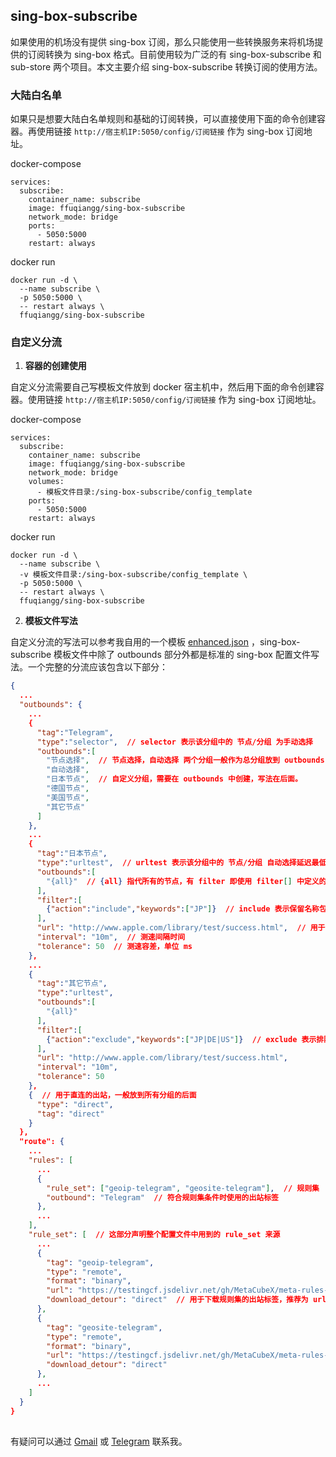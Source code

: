 ## sing-box-subscribe

如果使用的机场没有提供 sing-box 订阅，那么只能使用一些转换服务来将机场提供的订阅转换为 sing-box 格式。目前使用较为广泛的有 sing-box-subscribe 和 sub-store 两个项目。本文主要介绍 sing-box-subscribe 转换订阅的使用方法。

### 大陆白名单

如果只是想要大陆白名单规则和基础的订阅转换，可以直接使用下面的命令创建容器。再使用链接 `http://宿主机IP:5050/config/订阅链接` 作为 sing-box 订阅地址。

docker-compose
```docker-compse
services:
  subscribe:
    container_name: subscribe
    image: ffuqiangg/sing-box-subscribe
    network_mode: bridge
    ports:
      - 5050:5000
    restart: always
```
docker run
```docker
docker run -d \
  --name subscribe \
  -p 5050:5000 \
  -- restart always \
  ffuqiangg/sing-box-subscribe
```

### 自定义分流

1. **容器的创建使用**

自定义分流需要自己写模板文件放到 docker 宿主机中，然后用下面的命令创建容器。使用链接 `http://宿主机IP:5050/config/订阅链接` 作为 sing-box 订阅地址。

docker-compose
```docker-compse
services:
  subscribe:
    container_name: subscribe
    image: ffuqiangg/sing-box-subscribe
    network_mode: bridge
    volumes:
      - 模板文件目录:/sing-box-subscribe/config_template
    ports:
      - 5050:5000
    restart: always
```
docker run
```docker
docker run -d \
  --name subscribe \
  -v 模板文件目录:/sing-box-subscribe/config_template \
  -p 5050:5000 \
  -- restart always \
  ffuqiangg/sing-box-subscribe
```

2. **模板文件写法**

自定义分流的写法可以参考我自用的一个模板 [enhanced.json](https://github.com/ffuqiangg/sing-box-subscribe/blob/main/config_template/enhanced.json) ，sing-box-subscribe 模板文件中除了 outbounds 部分外都是标准的 sing-box 配置文件写法。一个完整的分流应该包含以下部分：

```json
{
  ...
  "outbounds": {
    ...
    {
      "tag":"Telegram",
      "type":"selector",  // selector 表示该分组中的 节点/分组 为手动选择
      "outbounds":[
        "节点选择",  // 节点选择，自动选择 两个分组一般作为总分组放到 outbounds 最前面。写法参考 enhanced.json
        "自动选择",
        "日本节点",  // 自定义分组，需要在 outbounds 中创建，写法在后面。
        "德国节点",
        "美国节点",
        "其它节点"
      ]
    },
    ...
    {
      "tag":"日本节点",
      "type":"urltest",  // urltest 表示该分组中的 节点/分组 自动选择延迟最低 
      "outbounds":[
        "{all}"  // {all} 指代所有的节点，有 filter 即使用 filter[] 中定义的方式过滤节点
      ],
      "filter":[
        {"action":"include","keywords":["JP"]}  // include 表示保留名称包含 keywords 关键字的节点，多个关键字可以用 | 分割
      ],
      "url": "http://www.apple.com/library/test/success.html",  // 用于测速的链接
      "interval": "10m",  // 测速间隔时间
      "tolerance": 50  // 测速容差，单位 ms
    },
    ...
    {
      "tag":"其它节点",
      "type":"urltest",
      "outbounds":[
        "{all}"
      ],
      "filter":[
        {"action":"exclude","keywords":["JP|DE|US"]}  // exclude 表示排除名称包含 keywords 关键字的节点，多个关键字可以用 | 分割
      ],
      "url": "http://www.apple.com/library/test/success.html",
      "interval": "10m",
      "tolerance": 50
    },
    {  // 用于直连的出站，一般放到所有分组的后面
      "type": "direct",
      "tag": "direct"
    }
  },
  "route": {
    ...
    "rules": [
      ...
      {
        "rule_set": ["geoip-telegram", "geosite-telegram"],  // 规则集
        "outbound": "Telegram"  // 符合规则集条件时使用的出站标签
      },
      ...
    ],
    "rule_set": [  // 这部分声明整个配置文件中用到的 rule_set 来源
      ...
      {
        "tag": "geoip-telegram",
        "type": "remote",
        "format": "binary",
        "url": "https://testingcf.jsdelivr.net/gh/MetaCubeX/meta-rules-dat@sing/geo/geoip/telegram.srs",
        "download_detour": "direct"  // 用于下载规则集的出站标签，推荐为 url 添加代理后使用直连出站
      },
      {
        "tag": "geosite-telegram",
        "type": "remote",
        "format": "binary",
        "url": "https://testingcf.jsdelivr.net/gh/MetaCubeX/meta-rules-dat@sing/geo/geosite/telegram.srs",
        "download_detour": "direct"
      },
      ...
    ]
  }
}
```

##

有疑问可以通过 [Gmail](mailto:ffuiangg@gmail.com) 或 [Telegram](https://t.me/ffuqiangg) 联系我。  